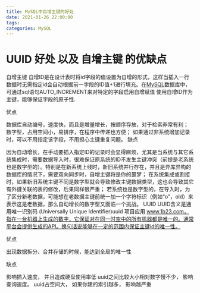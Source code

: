 ```yaml
---
title: MySQL中自增主键的好处
date: 2021-01-26 22:00:00
tags:
categories: MySQL
---
```


# UUID 好处 以及 自增主键 的优缺点

自增主键
自增ID是在设计表时将id字段的值设置为自增的形式，这样当插入一行数据时无需指定id会自动根据前一字段的ID值+1进行填充。在[MySQL](https://www.yisu.com/mysql/)数据库中，可通过sql语句AUTO_INCREMENT来对特定的字段启用自增赋值 使用自增ID作为主键，能够保证字段的原子性.

优点

数据库自动编号，速度快，而且是增量增长，按顺序存放，对于检索非常有利；
数字型，占用空间小，易排序，在程序中传递也方便；
如果通过非系统增加记录时，可以不用指定该字段，不用担心主键重复问题。
缺点

因为自动增长，在手动要插入指定ID的记录时会显得麻烦，尤其是当系统与其它系统集成时，需要数据导入时，很难保证原系统的ID不发生主键冲突（前提是老系统也是数字型的）。特别是在新系统上线时，新旧系统并行存在，并且是异库异构的数据库的情况下，需要双向同步时，自增主键将是你的噩梦；
在系统集成或割接时，如果新旧系统主键不同是数字型就会导致修改主键数据类型，这也会导致其它有外键关联的表的修改，后果同样很严重；
若系统也是数字型的，在导入时，为了区分新老数据，可能想在老数据主键前统一加一个字符标识（例如“o”，old）来表示这是老数据，那么自动增长的数字型又面临一个挑战。
UUID
UUID含义是通用唯一识别码 (Universally Unique Identifier)uuid 项目应用 www.1b23.com，指在一台机器上生成的数字，它保证对在同一时空中的所有机器都是唯一的。通常平台会提供生成的API。换句话说能够在一定的范围内保证主键id的唯一性。

优点

出现数据拆分、合并存储的时候，能达到全局的唯一性

缺点

影响插入速度， 并且造成硬盘使用率低
uuid之间比较大小相对数字慢不少， 影响查询速度。
uuid占空间大， 如果你建的索引越多， 影响越严重